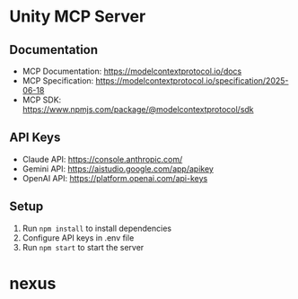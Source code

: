 # Unity MCP Server

## Documentation
- MCP Documentation: https://modelcontextprotocol.io/docs
- MCP Specification: https://modelcontextprotocol.io/specification/2025-06-18
- MCP SDK: https://www.npmjs.com/package/@modelcontextprotocol/sdk

## API Keys
- Claude API: https://console.anthropic.com/
- Gemini API: https://aistudio.google.com/app/apikey
- OpenAI API: https://platform.openai.com/api-keys

## Setup
1. Run `npm install` to install dependencies
2. Configure API keys in .env file
3. Run `npm start` to start the server
# nexus
